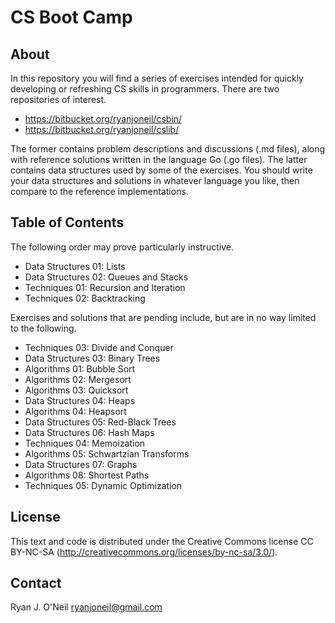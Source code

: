 CS Boot Camp
============

About
-----
In this repository you will find a series of exercises intended for quickly
developing or refreshing CS skills in programmers. There are two repositories
of interest.

- https://bitbucket.org/ryanjoneil/csbin/
- https://bitbucket.org/ryanjoneil/cslib/

The former contains problem descriptions and discussions (.md files), along
with reference solutions written in the language Go (.go files). The latter
contains data structures used by some of the exercises. You should write your
data structures and solutions in whatever language you like, then compare to
the reference implementations.

Table of Contents
-----------------
The following order may prove particularly instructive.

- Data Structures 01:  Lists
- Data Structures 02:  Queues and Stacks
- Techniques 01:       Recursion and Iteration
- Techniques 02:       Backtracking

Exercises and solutions that are pending include, but are in no way limited
to the following.

- Techniques 03:       Divide and Conquer
- Data Structures 03:  Binary Trees
- Algorithms 01:       Bubble Sort
- Algorithms 02:       Mergesort
- Algorithms 03:       Quicksort
- Data Structures 04:  Heaps
- Algorithms 04:       Heapsort
- Data Structures 05:  Red-Black Trees
- Data Structures 06:  Hash Maps
- Techniques 04:       Memoization
- Algorithms 05:       Schwartzian Transforms
- Data Structures 07:  Graphs
- Algorithms 08:       Shortest Paths
- Techniques 05:       Dynamic Optimization

License
-------
This text and code is distributed under the Creative Commons license 
CC BY-NC-SA (http://creativecommons.org/licenses/by-nc-sa/3.0/). 

Contact
-------
Ryan J. O'Neil <ryanjoneil@gmail.com>
